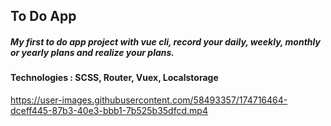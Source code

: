 ## To Do App

##### My first to do app project with vue cli, record your daily, weekly, monthly or yearly plans and realize your plans.

#### Technologies : SCSS, Router, Vuex, Localstorage

https://user-images.githubusercontent.com/58493357/174716464-dceff445-87b3-40e3-bbb1-7b525b35dfcd.mp4

